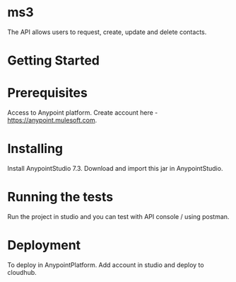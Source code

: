 # ms3
The API allows users to request, create, update and delete contacts.
# Getting Started
# Prerequisites
 Access to Anypoint platform. Create account here - https://anypoint.mulesoft.com.
# Installing
Install AnypointStudio 7.3.
Download and import this jar in AnypointStudio.
# Running the tests
Run the project in studio and you can test with API console / using postman.
# Deployment
To deploy in AnypointPlatform. Add account in studio and deploy to cloudhub.

